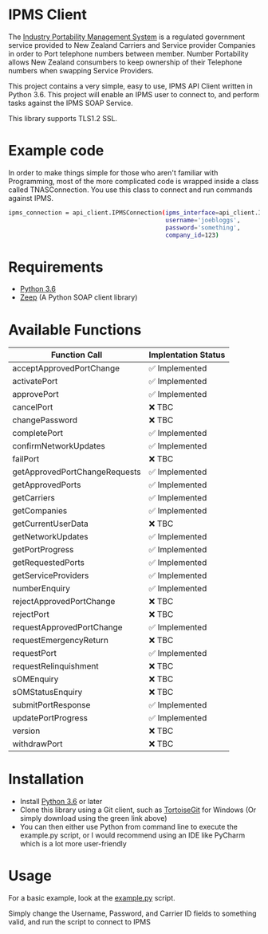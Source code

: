 # IPMS Client

The [Industry Portability Management System](https://www.tcf.org.nz/industry/numbering/number-portability/access-to-ipms/) is a regulated government service provided to New Zealand Carriers and Service provider Companies in order to Port telephone numbers between member. Number Portability allows New Zealand consumbers to keep ownership of their Telephone numbers when swapping Service Providers.

This project contains a very simple, easy to use, IPMS API Client written in Python 3.6. This project will enable an IPMS user to connect to, and perform tasks against the IPMS SOAP Service.

This library supports TLS1.2 SSL.


# Example code

In order to make things simple for those who aren't familiar with Programming, most of the more complicated code is wrapped inside a class called TNASConnection. You use this class to connect and run commands against IPMS.

```sh
ipms_connection = api_client.IPMSConnection(ipms_interface=api_client.IPMS_TRAIN,
                                            username='joebloggs',
                                            password='something',
                                            company_id=123)
```

# Requirements

  - [Python 3.6](https://www.python.org/downloads/release/python-360/)
  - [Zeep](http://docs.python-zeep.org/en/master/) (A Python SOAP client library)


# Available Functions

| Function Call  | Implentation Status |
| ------------- | ------------- |
| acceptApprovedPortChange | :white_check_mark: Implemented |
| activatePort | :white_check_mark: Implemented |
| approvePort | :white_check_mark: Implemented |
| cancelPort | :x: TBC |
| changePassword | :x: TBC |
| completePort | :white_check_mark: Implemented |
| confirmNetworkUpdates | :white_check_mark: Implemented |
| failPort | :x: TBC |
| getApprovedPortChangeRequests | :white_check_mark: Implemented |
| getApprovedPorts | :white_check_mark: Implemented |
| getCarriers | :white_check_mark: Implemented |
| getCompanies | :white_check_mark: Implemented |
| getCurrentUserData | :x: TBC |
| getNetworkUpdates | :white_check_mark: Implemented |
| getPortProgress | :white_check_mark: Implemented |
| getRequestedPorts | :white_check_mark: Implemented |
| getServiceProviders | :white_check_mark: Implemented |
| numberEnquiry | :white_check_mark: Implemented |
| rejectApprovedPortChange | :x: TBC |
| rejectPort | :x: TBC |
| requestApprovedPortChange | :white_check_mark: Implemented |
| requestEmergencyReturn | :x: TBC |
| requestPort | :white_check_mark: Implemented |
| requestRelinquishment | :x: TBC |
| sOMEnquiry | :x: TBC |
| sOMStatusEnquiry | :x: TBC |
| submitPortResponse | :white_check_mark: Implemented |
| updatePortProgress | :white_check_mark: Implemented |
| version | :x: TBC |
| withdrawPort | :x: TBC |


# Installation

  - Install [Python 3.6](https://www.python.org/downloads/release/python-360/) or later
  - Clone this library using a Git client, such as [TortoiseGit](https://tortoisegit.org/) for Windows (Or simply download using the green link above)
  - You can then either use Python from command line to execute the example.py script, or I would recommend using an IDE like PyCharm which is a lot more user-friendly


# Usage

For a basic example, look at the [example.py](example.py) script.

Simply change the Username, Password, and Carrier ID fields to something valid, and run the script to connect to IPMS

